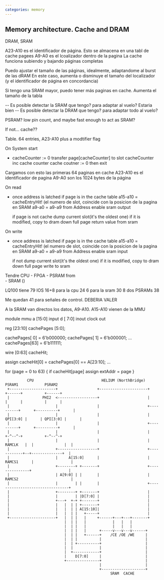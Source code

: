 ```yaml
---
categories: memory
---
```


## Memory architecture. Cache and DRAM

DRAM, SRAM

A23-A10 es el identificador de página. Esto se almacena en una tabl de cache pagees
A9-A0   es el lcoalizador dentro de la pagina
        La cache funciona subiendo y bajando páginas completas

Puedo ajustar el tamaño de las páginas, idealmente, adaptandome al burst de las dRAM
  En este caso, aumenta o disminuye el tamaño del localizador (y el identificador de página en concordancia)        

Si tengo una SRAM mayor, puedo tener más paginas en cache. Aumenta el tamaño de la tabla

-- Es posible detectar la SRAM que tengo? para adaptar al vuelo? Estaria bien
-- Es posible detectar la DRAM que tengo? para adaptar todo al vuelo?

PSRAM? low pin count, and maybe fast enough to act as SRAM?

If not... cache??

Table. 64 entries, A23-A10 plus a modtifier flag

On System start

- cacheCounter := 0
   transfer page[cacheCounter] to slot cacheCounter
   inc cache counter
   cache coutner := 0 then exit

Cargamos con esto las primeras 64 paginas en cache
 A23-A10 es el identificador de pagina
 A9-A0 son los 1024 bytes de la página

On read
 - once address is latched
   if page is in the cache table
   a15-a10 = cacheEntryHit! (el numero de slot, coincide con la posicion de la pagina en SRAM
    a9-a0  = a9-a9 from Address
   enable sram output

   if page is not cache
     dump current slot(it's the oldest one) if it is modified, copy to dram
     down full page
     return value from sram

On write
 - once address is latched
    if page is in the cache table
     a15-a10 = cacheEntryHit! (el numero de slot, coincide con la posicion de la pagina en SRAM
     a9-a0  = a9-a9 from Address
    enable sram input

   if not
     dump current slot(it's the oldest one) if it is modified, copy to dram
     down full page
     write to sram

Tendre
    CPU - FPGA - PSRAM from     
               - SRAM ()

LQ100 tiene 79 IOS
16+8 para la cpu        24
6    para la sram       30
8    dos PSRAMs         38

Me quedan 41 para señales de control. DEBERIA VALER

A la SRAM van directos los datos, A9-A10. A15-A10 vienen de la MMU

module mmu
    a [15:0] input
    d [ 7:0] inout
    clock    out

reg [23:10] cachePages [5:0];

cachePages[ 0] = 6'b000000;
cachePages[ 1] = 6'b000001;
...
cachePages[63] = 6'b111111;

wire [0:63] cacheHit;

assign cacheHit[0] = cachePages[0] == A[23:10];
...

for (page = 0 to 63) {
    if cacheHit[page] assign extAddr = page
}




              CPU                               HELIUM (NorthBridge)             PSRAM1            PSRAM2
     +---------------------+                  +----------------------+          +------+          +------+
     |               PHI2  <------------------+                      |          |      |          |      |
     |                     |                  |                      +----------+      +----------+      |
     |                     |                  |                      | QPI[3:0] |      | QPI[3:0] |      |
     |                     |                  |                      +----------+      +----------+      |
     |                     |                  |                      |          +-^--^-+          +-^--^-+
     |                     |                  |                      |   RAMCLK   |  |              |  |
     |                     +------------------+                      +------------+--+--------------+  |
     |                     |     A[15:0]      |                      |   RAMCS1      |                 |
     |                     +--------+ +-------+                      +---------------+                 |
     |                     | A[9:0] | |       |                      |   RAMCS2                        |
     |                     |        | |       |                      +---------------------------------+
     |                     +--------+ +-------+                      |
     |                     |        | |D[7:0] |                      |
     |                     +---+  +-+ +-------+                      |
     |                     |   |  | | +-------+                      |
     |                     |   |  | | A[15:10]|                      |
     |                     |   |  | |   +-----+                      |
     +---------------------+   |  | |   |     +------+---+---+-------+
                               |  | |   |            |   |   |
                               |  | |   |            |   |   |
                               |  | |   |      +-----v---v---v------+
                               |  | |   +------+    /CE /OE /WE     |
                               |  | |          |                    |
                               |  | +----------+                    |
                               |  |            |                    |
                               |  +------------+                    |
                               |    D[7:0]     |                    |
                               +---------------+                    |
                                               |                    |
                                               +--------------------+
                                                    SRAM  CACHE





